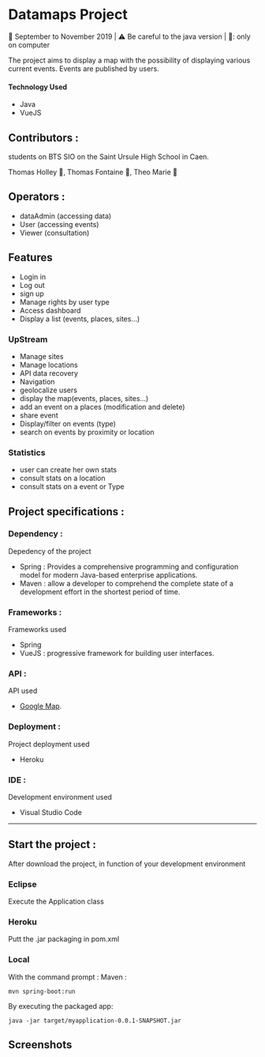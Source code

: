 # Datamaps Project

:calendar: September to November 2019 | :warning: Be careful to the java version  | :no_mobile_phones:: only on computer

The project aims to display a map with the possibility of displaying various current events. Events are published by users.

#### Technology Used
- Java
- VueJS

## Contributors :
students on BTS SIO on the Saint Ursule High School in Caen.

Thomas Holley :underage:, Thomas Fontaine :tongue:, Theo Marie :kiss:


## Operators :

- dataAdmin (accessing data)
- User (accessing events)
- Viewer (consultation)

## Features

- Login in
- Log out
- sign up
- Manage rights by user type
- Access dashboard
- Display a list (events, places, sites…)

### UpStream
- Manage sites
- Manage locations
- API data recovery
- Navigation
- geolocalize users
- display the map(events, places, sites…)
- add an event on a places (modification and delete)
- share event
- Display/filter on events (type)
- search on events by proximity or location

### Statistics
- user can create her own stats
- consult stats on a location
- consult stats on a event or Type


## Project specifications :

### Dependency :
Depedency of the project

- Spring : Provides a comprehensive programming and configuration model for modern Java-based enterprise applications.
- Maven : allow a developer to comprehend the complete state of a development effort in the shortest period of time.

### Frameworks :
Frameworks used

- Spring 
- VueJS : progressive framework for building user interfaces. 

### API :
API used

- [Google Map](https://cloud.google.com/maps-platform).

### Deployment :
Project deployment used

- Heroku

### IDE :
Development environment used

- Visual Studio Code

----------------------------------------------------------------------------------------------------------

## Start the project :
After download the project, in function of your development environment

### Eclipse

Execute the Application class

### Heroku

Putt the .jar packaging in pom.xml

### Local
With the command prompt :
Maven :
```
mvn spring-boot:run
```
By executing the packaged app:
```
java -jar target/myapplication-0.0.1-SNAPSHOT.jar
```




## Screenshots









